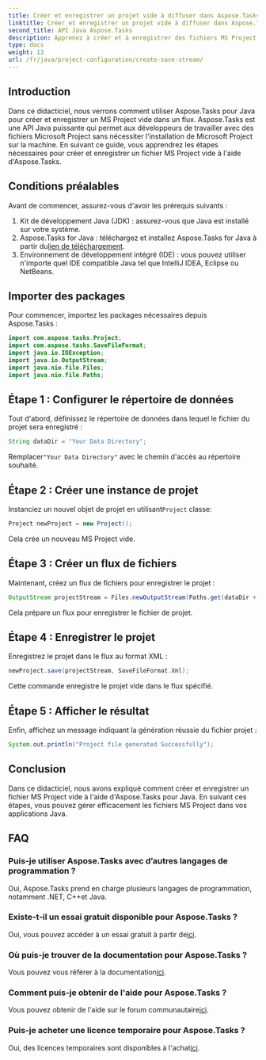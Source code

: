 ```yaml
---
title: Créer et enregistrer un projet vide à diffuser dans Aspose.Tasks
linktitle: Créer et enregistrer un projet vide à diffuser dans Aspose.Tasks
second_title: API Java Aspose.Tasks
description: Apprenez à créer et à enregistrer des fichiers MS Project vides dans un flux en Java avec Aspose.Tasks, simplifiant ainsi les tâches de gestion de projet sans effort.
type: docs
weight: 13
url: /fr/java/project-configuration/create-save-stream/
---
```

## Introduction
Dans ce didacticiel, nous verrons comment utiliser Aspose.Tasks pour Java pour créer et enregistrer un MS Project vide dans un flux. Aspose.Tasks est une API Java puissante qui permet aux développeurs de travailler avec des fichiers Microsoft Project sans nécessiter l'installation de Microsoft Project sur la machine. En suivant ce guide, vous apprendrez les étapes nécessaires pour créer et enregistrer un fichier MS Project vide à l'aide d'Aspose.Tasks.
## Conditions préalables
Avant de commencer, assurez-vous d'avoir les prérequis suivants :
1. Kit de développement Java (JDK) : assurez-vous que Java est installé sur votre système.
2.  Aspose.Tasks for Java : téléchargez et installez Aspose.Tasks for Java à partir du[lien de téléchargement](https://releases.aspose.com/tasks/java/).
3. Environnement de développement intégré (IDE) : vous pouvez utiliser n'importe quel IDE compatible Java tel que IntelliJ IDEA, Eclipse ou NetBeans.

## Importer des packages
Pour commencer, importez les packages nécessaires depuis Aspose.Tasks :
```java
import com.aspose.tasks.Project;
import com.aspose.tasks.SaveFileFormat;
import java.io.IOException;
import java.io.OutputStream;
import java.nio.file.Files;
import java.nio.file.Paths;
```

## Étape 1 : Configurer le répertoire de données
Tout d'abord, définissez le répertoire de données dans lequel le fichier du projet sera enregistré :
```java
String dataDir = "Your Data Directory";
```
 Remplacer`"Your Data Directory"` avec le chemin d'accès au répertoire souhaité.
## Étape 2 : Créer une instance de projet
 Instanciez un nouvel objet de projet en utilisant`Project` classe:
```java
Project newProject = new Project();
```
Cela crée un nouveau MS Project vide.
## Étape 3 : Créer un flux de fichiers
Maintenant, créez un flux de fichiers pour enregistrer le projet :
```java
OutputStream projectStream = Files.newOutputStream(Paths.get(dataDir + "EmptyProjectSaveStream_out.xml"));
```
Cela prépare un flux pour enregistrer le fichier de projet.
## Étape 4 : Enregistrer le projet
Enregistrez le projet dans le flux au format XML :
```java
newProject.save(projectStream, SaveFileFormat.Xml);
```
Cette commande enregistre le projet vide dans le flux spécifié.
## Étape 5 : Afficher le résultat
Enfin, affichez un message indiquant la génération réussie du fichier projet :
```java
System.out.println("Project file generated Successfully");
```

## Conclusion
Dans ce didacticiel, nous avons expliqué comment créer et enregistrer un fichier MS Project vide à l'aide d'Aspose.Tasks pour Java. En suivant ces étapes, vous pouvez gérer efficacement les fichiers MS Project dans vos applications Java.
## FAQ
### Puis-je utiliser Aspose.Tasks avec d’autres langages de programmation ?
Oui, Aspose.Tasks prend en charge plusieurs langages de programmation, notamment .NET, C++et Java.
### Existe-t-il un essai gratuit disponible pour Aspose.Tasks ?
 Oui, vous pouvez accéder à un essai gratuit à partir de[ici](https://releases.aspose.com/).
### Où puis-je trouver de la documentation pour Aspose.Tasks ?
 Vous pouvez vous référer à la documentation[ici](https://reference.aspose.com/tasks/java/).
### Comment puis-je obtenir de l'aide pour Aspose.Tasks ?
 Vous pouvez obtenir de l'aide sur le forum communautaire[ici](https://forum.aspose.com/c/tasks/15).
### Puis-je acheter une licence temporaire pour Aspose.Tasks ?
 Oui, des licences temporaires sont disponibles à l'achat[ici](https://purchase.aspose.com/temporary-license/).